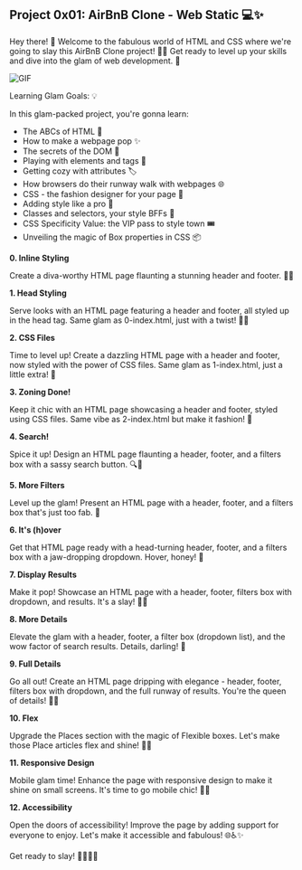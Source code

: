 ## Project 0x01: AirBnB Clone - Web Static 💻✨

Hey there! 👑 Welcome to the fabulous world of HTML and CSS where we're going to slay this AirBnB Clone project! 🏡✨ Get ready to level up your skills and dive into the glam of web development. 💅

![GIF](https://media.itsnicethat.com/original_images/563b99ad7fa44cff9d001764.gif)


Learning Glam Goals: 💡

In this glam-packed project, you're gonna learn:

- The ABCs of HTML 📝
- How to make a webpage pop ✨
- The secrets of the DOM 🤫
- Playing with elements and tags 💃
- Getting cozy with attributes 🏷️
- How browsers do their runway walk with webpages 🌐
- CSS - the fashion designer for your page 💄
- Adding style like a pro 👗
- Classes and selectors, your style BFFs 🤝
- CSS Specificity Value: the VIP pass to style town 🎟️
- Unveiling the magic of Box properties in CSS 📦

**0. Inline Styling**

Create a diva-worthy HTML page flaunting a stunning header and footer. 💁‍♀️

**1. Head Styling**

Serve looks with an HTML page featuring a header and footer, all styled up in the head tag. Same glam as 0-index.html, just with a twist! 💇‍♀️

**2. CSS Files**

Time to level up! Create a dazzling HTML page with a header and footer, now styled with the power of CSS files. Same glam as 1-index.html, just a little extra! 💅

**3. Zoning Done!**

Keep it chic with an HTML page showcasing a header and footer, styled using CSS files. Same vibe as 2-index.html but make it fashion! 👗

**4. Search!**

Spice it up! Design an HTML page flaunting a header, footer, and a filters box with a sassy search button. 🔍💋

**5. More Filters**

Level up the glam! Present an HTML page with a header, footer, and a filters box that's just too fab. 💄

**6. It's (h)over**

Get that HTML page ready with a head-turning header, footer, and a filters box with a jaw-dropping dropdown. Hover, honey! 💫

**7. Display Results**

Make it pop! Showcase an HTML page with a header, footer, filters box with dropdown, and results. It's a slay! 💃🌟

**8. More Details**

Elevate the glam with a header, footer, a filter box (dropdown list), and the wow factor of search results. Details, darling! 💖

**9. Full Details**

Go all out! Create an HTML page dripping with elegance - header, footer, filters box with dropdown, and the full runway of results. You're the queen of details! 👑✨

**10. Flex**

Upgrade the Places section with the magic of Flexible boxes. Let's make those Place articles flex and shine! 💪🌈

**11. Responsive Design**

Mobile glam time! Enhance the page with responsive design to make it shine on small screens. It's time to go mobile chic! 📱✨

**12. Accessibility**

Open the doors of accessibility! Improve the page by adding support for everyone to enjoy. Let's make it accessible and fabulous! 🌐♿✨

Get ready to slay! 👩‍💻💖✨

